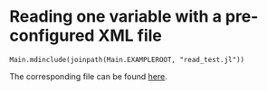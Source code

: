 # Reading one variable with a pre-configured XML file

```@eval
Main.mdinclude(joinpath(Main.EXAMPLEROOT, "read_test.jl"))
```
The corresponding file can be found [here](../../../examples/read_test.jl).
